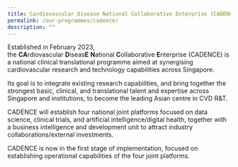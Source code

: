 ```yaml
---
title: Cardiovascular Disease National Collaborative Enterprise (CADENCE)
permalink: /our-programmes/cadence/
description: ""
---
```

Established in February 2023, the **CA**rdiovascular **D**iseas**E** **N**ational **C**ollaborative **E**nterprise (CADENCE) is a national clinical translational programme aimed at synergising cardiovascular research and technology capabilities across Singapore. 

Its goal is to integrate existing research capabilities, and bring together the strongest basic, clinical, and translational talent and expertise across Singapore and institutions, to become the leading Asian centre in CVD R&T. 

CADENCE will establish four national joint platforms focused on data science, clinical trials, and artificial intelligence/digital health, together with a business intelligence and development unit to attract industry collaborations/external investments. 

CADENCE is now in the first stage of implementation, focused on establishing operational capabilities of the four joint platforms.